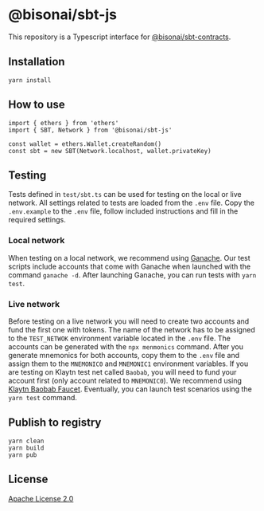 # @bisonai/sbt-js

This repository is a Typescript interface for [@bisonai/sbt-contracts](https://github.com/bisonai/sbt-contracts).

## Installation

```
yarn install
```

## How to use

```
import { ethers } from 'ethers'
import { SBT, Network } from '@bisonai/sbt-js'

const wallet = ethers.Wallet.createRandom()
const sbt = new SBT(Network.localhost, wallet.privateKey)
```

## Testing

Tests defined in `test/sbt.ts` can be used for testing on the local or live network.
All settings related to tests are loaded from the `.env` file.
Copy the `.env.example` to the `.env` file, follow included instructions and fill in the required settings.

### Local network

When testing on a local network, we recommend using [Ganache](https://trufflesuite.com/ganache/).
Our test scripts include accounts that come with Ganache when launched with the command `ganache -d`.
After launching Ganache, you can run tests with `yarn test`.

### Live network

Before testing on a live network you will need to create two accounts and fund the first one with tokens.
The name of the network has to be assigned to the `TEST_NETWOK` environment variable located in the `.env` file.
The accounts can be generated with the `npx menmonics` command.
After you generate mnemonics for both accounts, copy them to the `.env` file and assign them to the `MNEMONIC0` and `MNEMONIC1` environment variables.
If you are testing on Klaytn test net called `Baobab`, you will need to fund your account first (only account related to `MNEMONIC0`).
We recommend using [Klaytn Baobab Faucet](https://baobab.wallet.klaytn.foundation/faucet).
Eventually, you can launch test scenarios using the `yarn test` command.

## Publish to registry

```
yarn clean
yarn build
yarn pub
```

## License

[Apache License 2.0](LICENSE)
